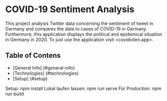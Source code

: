 # COVID-19 Sentiment Analysis

This project analysis Twitter data concerning the sentiment of tweet in Germany and compares the data to cases of COVID-19 in Germany. Furthermore, this application displays the political and epidemical situation in Germany in 2020. To just use the application visit <covidioten.app>.

## Table of Contens
* [General Info] (#general-info)
* [Technologies] (#technologies)
* [Setup] (#setup)


Setup: npm install
Lokal laufen lassen: npm run serve
Für Production: npm run build
